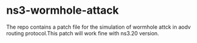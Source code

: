 # ns3-wormhole-attack
The repo contains a patch file for the simulation of wormhole attck in aodv routing protocol.This patch will work fine with ns3.20 version. 
